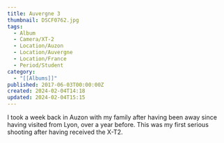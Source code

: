 ```yaml
---
title: Auvergne 3
thumbnail: DSCF0762.jpg
tags:
  - Album
  - Camera/XT-2
  - Location/Auzon
  - Location/Auvergne
  - Location/France
  - Period/Student
category:
  - "[[Albums]]"
published: 2017-06-03T00:00:00Z
created: 2024-02-04T14:18
updated: 2024-02-04T15:15
---
```

I took a week back in Auzon with my family after having been away since having visited from Lyon, over a year before. This was my first serious shooting after having received the X-T2.
